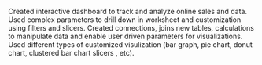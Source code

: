 Created interactive dashboard to track and analyze online sales and data. Used complex parameters to drill down in worksheet and customization using filters and slicers.
Created connections, joins new tables, calculations to manipulate data and enable user driven parameters for visualizations.
Used different types of customized visulization (bar graph, pie chart, donut chart, clustered bar chart slicers , etc).
